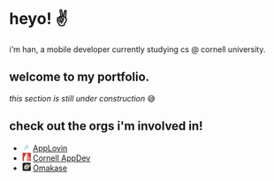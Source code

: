 # heyo! ✌️

i'm han, a mobile developer currently studying cs @ cornell university. 

## welcome to my portfolio. 

_this section is still under construction_ 😅

## check out the orgs i'm involved in!
- <img src="https://github.com/dishanest/dishanest/blob/main/applovinlogo.png" height="15" title="appdevlogo"> [AppLovin](https://www.applovin.com)  
- <img src="https://github.com/dishanest/dishanest/blob/main/appdevlogo.png" height="15" title="appdevlogo"> [Cornell AppDev](https://www.cornellappdev.com)  
- <img src="https://github.com/dishanest/dishanest/blob/main/omakaselogo.png" height="15" title="appdevlogo"> [Omakase](https://github.com/omakaseapp)  
